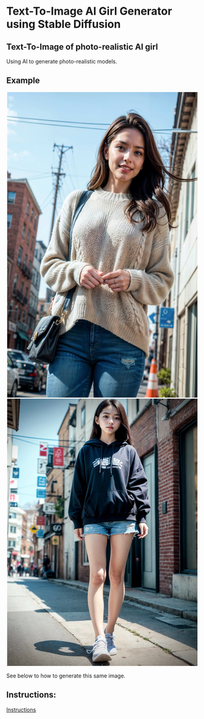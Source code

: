 # Text-To-Image AI Girl Generator using Stable Diffusion

## Text-To-Image of photo-realistic AI girl

Using AI to generate photo-realistic models.

## Example 

<p align="center">
  <img src="example/2.jpeg" width="500" height="800" alt="Image 2">
  <img src="example/1.jpeg" width="500" height="700" alt="Image 1">
</p>

See below to how to generate this same image.

## Instructions:

[Instructions](instructions.pdf)
